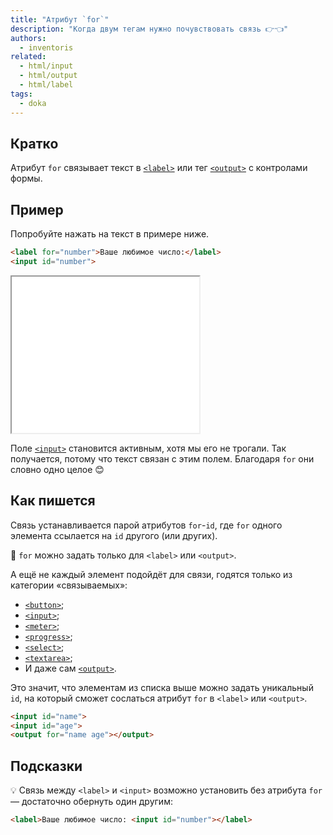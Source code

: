 ```yaml
---
title: "Атрибут `for`"
description: "Когда двум тегам нужно почувствовать связь 👉👈"
authors:
  - inventoris
related:
  - html/input
  - html/output
  - html/label
tags:
  - doka
---
```


## Кратко

Атрибут `for` связывает текст в [`<label>`](/html/label/) или тег [`<output>`](/html/output/) с контролами формы.

## Пример

Попробуйте нажать на текст в примере ниже.

```html
<label for="number">Ваше любимое число:</label>
<input id="number">
```

<iframe title="Базовый пример" src="demos/basic/" height="250"></iframe>

Поле [`<input>`](/html/input/) становится активным, хотя мы его не трогали. Так получается, потому что текст связан с этим полем. Благодаря `for` они словно одно целое 😊

## Как пишется

Связь устанавливается парой атрибутов `for`-`id`, где `for` одного элемента ссылается на `id` другого (или других).

<aside>

👾 `for` можно задать только для `<label>` или `<output>`.

</aside>

А ещё не каждый элемент подойдёт для связи, годятся только из категории «связываемых»:

- [`<button>`](/html/button/);
- [`<input>`](/html/input/);
- [`<meter>`](/html/meter/);
- [`<progress>`](/html/progress/);
- [`<select>`](/html/select/);
- [`<textarea>`](/html/textarea/);
- И даже сам [`<output>`](/html/output/).

Это значит, что элементам из списка выше можно задать уникальный `id`, на который сможет сослаться атрибут `for` в `<label>` или `<output>`.

```html
<input id="name">
<input id="age">
<output for="name age"></output>
```

## Подсказки

💡 Связь между `<label>` и `<input>` возможно установить без атрибута `for` — достаточно обернуть один другим:

```html
<label>Ваше любимое число: <input id="number"></label>
```
